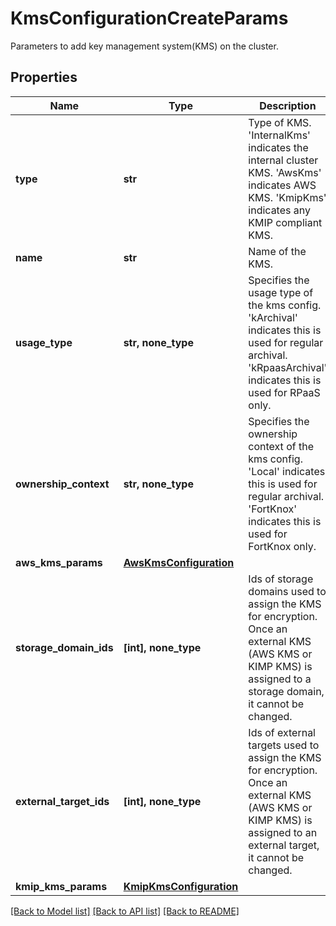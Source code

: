 # KmsConfigurationCreateParams

Parameters to add key management system(KMS) on the cluster.

## Properties
Name | Type | Description | Notes
------------ | ------------- | ------------- | -------------
**type** | **str** | Type of KMS. &#39;InternalKms&#39; indicates the internal cluster KMS. &#39;AwsKms&#39; indicates AWS KMS. &#39;KmipKms&#39; indicates any KMIP compliant KMS. | 
**name** | **str** | Name of the KMS. | 
**usage_type** | **str, none_type** | Specifies the usage type of the kms config. &#39;kArchival&#39; indicates this is used for regular archival. &#39;kRpaasArchival&#39; indicates this is used for RPaaS only. | [optional] 
**ownership_context** | **str, none_type** | Specifies the ownership context of the kms config. &#39;Local&#39; indicates this is used for regular archival. &#39;FortKnox&#39; indicates this is used for FortKnox only. | [optional] 
**aws_kms_params** | [**AwsKmsConfiguration**](AwsKmsConfiguration.md) |  | [optional] 
**storage_domain_ids** | **[int], none_type** | Ids of storage domains used to assign the KMS for encryption. Once an external KMS (AWS KMS or KIMP KMS) is assigned to a storage domain, it cannot be changed. | [optional] 
**external_target_ids** | **[int], none_type** | Ids of external targets used to assign the KMS for encryption. Once an external KMS (AWS KMS or KIMP KMS) is assigned to an external target, it cannot be changed. | [optional] 
**kmip_kms_params** | [**KmipKmsConfiguration**](KmipKmsConfiguration.md) |  | [optional] 

[[Back to Model list]](../README.md#documentation-for-models) [[Back to API list]](../README.md#documentation-for-api-endpoints) [[Back to README]](../README.md)


